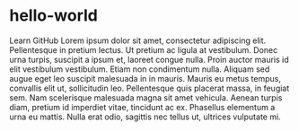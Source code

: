 # hello-world
Learn GitHub
Lorem ipsum dolor sit amet, consectetur adipiscing elit. Pellentesque in pretium lectus. Ut pretium ac ligula at vestibulum. Donec urna turpis, suscipit a ipsum et, laoreet congue nulla. Proin auctor mauris id elit vestibulum vestibulum. Etiam non condimentum nulla. Aliquam sed augue eget leo suscipit malesuada in in mauris. Mauris eu metus tempus, convallis elit ut, sollicitudin leo. Pellentesque quis placerat massa, in feugiat sem. Nam scelerisque malesuada magna sit amet vehicula. Aenean turpis diam, pretium id imperdiet vitae, tincidunt ac ex. Phasellus elementum a urna eu mattis. Nulla erat odio, sagittis nec tellus ut, ultrices vulputate mi.
